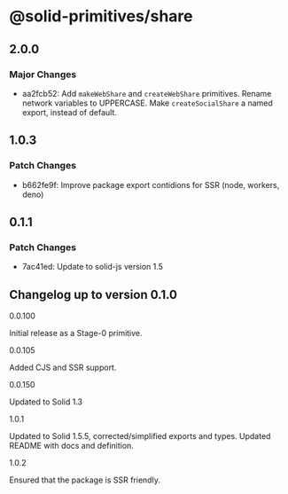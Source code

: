 # @solid-primitives/share

## 2.0.0

### Major Changes

- aa2fcb52: Add `makeWebShare` and `createWebShare` primitives. Rename network variables to UPPERCASE. Make `createSocialShare` a named export, instead of default.

## 1.0.3

### Patch Changes

- b662fe9f: Improve package export contidions for SSR (node, workers, deno)

## 0.1.1

### Patch Changes

- 7ac41ed: Update to solid-js version 1.5

## Changelog up to version 0.1.0

0.0.100

Initial release as a Stage-0 primitive.

0.0.105

Added CJS and SSR support.

0.0.150

Updated to Solid 1.3

1.0.1

Updated to Solid 1.5.5, corrected/simplified exports and types. Updated README with docs and definition.

1.0.2

Ensured that the package is SSR friendly.
